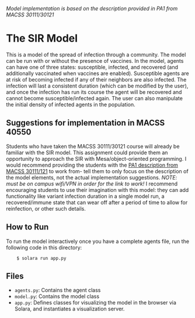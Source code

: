 *Model implementation is based on the description provided in PA1 from MACSS 30111/30121*

# The SIR Model

This is a model of the spread of infection through a community. The model can be run with or without the presence of vaccines. In the model, agents can have one of three states: susceptible, infected, and recovered (and additionally vaccinated when vaccines are enabled). Susceptible agents are at risk of becoming infected if any of their neighbors are also infected. The infection will last a consistent duration (which can be modified by the user), and once the infection has run its course the agent will be recovered and cannot become susceptible/infected again. The user can also manipulate the initial density of infected agents in the population.

## Suggestions for implementation in MACSS 40550

Students who have taken the MACSS 30111/30121 course will already be familiar with the SIR model. This assignment could provide them an opportunity to approach the SIR with Mesa/object-oriented programming. I would recommend providing the students with the [PA1 description from MACSS 30111/121](https://classes.ssd.uchicago.edu/macss/macs30121/modules/pa/pa1.html) to work from- tell them to only focus on the description of the model elements, not the actual implementation suggestions. *NOTE: must be on campus wifi/VPN in order for the link to work!* I recommend encouraging students to use their imagination with this model: they can add functionality like variant infection duration in a single model run, a recovered/immune state that can wear off after a period of time to allow for reinfection, or other such details.

## How to Run

To run the model interactively once you have a complete agents file, run the following code in this directory:

```
    $ solara run app.py
```

## Files

* ``agents.py``: Contains the agent class
* ``model.py``: Contains the model class
* ``app.py``: Defines classes for visualizing the model in the browser via Solara, and instantiates a visualization server.